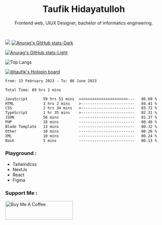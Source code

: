 <h1 align="center">
  <b>Taufik Hidayatulloh</b>
</h1>
<p align="center">
   Frontend web, UIUX Designer, bachelor of informatics engineering.
 </p>
<br/>


![](https://komarev.com/ghpvc/?username=Taufik-H&color=red)
[![Anurag's GitHub stats-Dark](https://github-readme-stats.vercel.app/api?username=Taufik-H&show_icons=true&theme=dark#gh-dark-mode-only)](https://github.com/Taufik-H/github-readme-stats#gh-dark-mode-only)

[![Anurag's GitHub stats-Light](https://github-readme-stats.vercel.app/api?username=Taufik-H&show_icons=true&theme=default#gh-light-mode-only)](https://github.com/Taufik-H/github-readme-stats#gh-light-mode-only)

![Top Langs](https://github-readme-stats.vercel.app/api/top-langs/?username=Taufik-H&layout=compact)

[![@taufik's Holopin board](https://holopin.me/taufik)](https://holopin.io/@taufik)

<!--START_SECTION:waka-->

```txt
From: 13 February 2023 - To: 06 June 2023

Total Time: 69 hrs 2 mins

JavaScript       59 hrs 51 mins  >>>>>>>>>>>>>>>>>>>>>>---   86.69 %
HTML             3 hrs 2 mins    >------------------------   04.41 %
CSS              2 hrs 34 mins   >------------------------   03.72 %
TypeScript       1 hr 35 mins    >------------------------   02.31 %
JSON             56 mins         -------------------------   01.37 %
PHP              18 mins         -------------------------   00.46 %
Blade Template   13 mins         -------------------------   00.32 %
Other            10 mins         -------------------------   00.26 %
XML              10 mins         -------------------------   00.24 %
Bash             5 mins          -------------------------   00.13 %
```

<!--END_SECTION:waka-->
### Playground :
- Tailwindcss
- NextJs
- React
- Figma

### Support Me :
<a href="https://www.buymeacoffee.com/opik" target="_blank"><img src="https://cdn.buymeacoffee.com/buttons/v2/default-yellow.png" alt="Buy Me A Coffee" style="height: 60px !important;width: 217px !important;" ></a>
